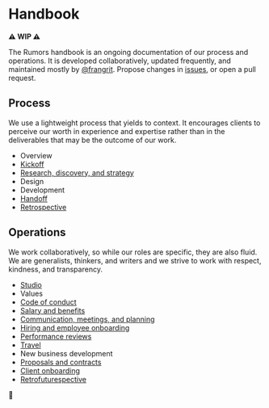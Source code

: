 # Handbook

**⚠️ WIP ⚠️**

The Rumors handbook is an ongoing documentation of our process and operations. It is developed collaboratively, updated frequently, and maintained mostly by [@frangrit](https://github.com/frangrit). Propose changes in [issues](https://github.com/rumors/handbook/issues), or open a pull request.

## Process

We use a lightweight process that yields to context. It encourages clients to perceive our worth in experience and expertise rather than in the deliverables that may be the outcome of our work.

- Overview
- [Kickoff](process/kickoff.md)
- [Research, discovery, and strategy](process/research-discovery-strategy.md)
- Design
- Development
- [Handoff](process/handoff.md)
- [Retrospective](process/retrospective.md)

## Operations

We work collaboratively, so while our roles are specific, they are also fluid. We are generalists, thinkers, and writers and we strive to work with respect, kindness, and transparency.

- [Studio](operations/studio.md)
- Values
- [Code of conduct](operations/code-of-conduct.md)
- [Salary and benefits](operations/benefits.md)
- [Communication, meetings, and planning](operations/communication.md)
- [Hiring and employee onboarding](operations/hiring-onboarding.md)
- [Performance reviews](operations/performance-reviews.md)
- [Travel](operations/travel.md)
- New business development
- [Proposals and contracts](operations/proposals-contracts.md)
- [Client onboarding](operations/client-onboarding.md)
- [Retrofuturespective](operations/retrofuturespective.md)

🎵 
